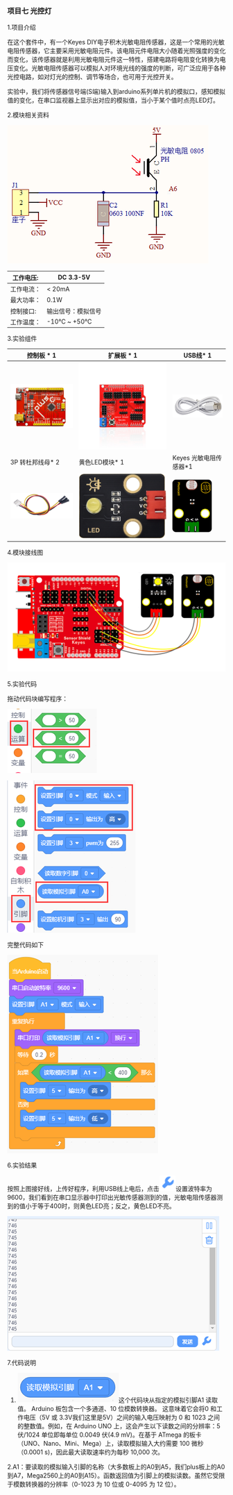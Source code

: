 ### 项目七 光控灯

1.项目介绍

在这个套件中，有一个Keyes DIY电子积木光敏电阻传感器，这是一个常用的光敏电阻传感器，它主要采用光敏电阻元件。该电阻元件电阻大小随着光照强度的变化而变化，该传感器就是利用光敏电阻元件这一特性，搭建电路将电阻变化转换为电压变化。光敏电阻传感器可以模拟人对环境光线的强度的判断，可广泛应用于各种光控电路，如对灯光的控制、调节等场合，也可用于光控开关。

实验中，我们将传感器信号端(S端)输入到arduino系列单片机的模拟口，感知模拟值的变化，在串口监视器上显示出对应的模拟值，当小于某个值时点亮LED灯。

2.模块相关资料

![](./media/image-20250723102116307.png)

| 工作电压:  | DC 3.3-5V          |
| ---------- | ------------------ |
| 工作电流： | &lt; 20mA          |
| 最大功率： | 0.1W               |
| 控制接口:  | 输出信号：模拟信号 |
| 工作温度： | -10°C ~ +50°C      |

3.实验组件

| 控制板 * 1                               | 扩展板 * 1                               | USB线* 1                                 |
| ---------------------------------------- | ---------------------------------------- | ---------------------------------------- |
| ![](./media/image-20250722171949593.png) | ![](./media/image-20250722171957582.png) | ![](./media/image-20250722172006370.png) |
| 3P 转杜邦线母* 2                         | 黄色LED模块* 1                           | Keyes 光敏电阻传感器*1                   |
| ![](./media/image-20250722172025792.png) | ![](./media/image-20250722172016014.png) | ![](./media/image-20250723102532308.png) |

4.模块接线图

![](./media/image-20250723102621018.png)

5.实验代码

拖动代码块编写程序：

![](./media/image-20250723102807399.png)

![](./media/image-20250723102816113.png)

完整代码如下

![](./media/image-20250723102838578.png)

6.实验结果

按照上图接好线，上传好程序，利用USB线上电后，点击![](./media/image-20250723101810182.png)设置波特率为9600，我们看到在串口显示器中打印出光敏传感器测到的值，光敏电阻传感器测到的值小于等于400时，则黄色LED亮；反之，黄色LED不亮。

![](./media/image-20250723102938860.png)

7.代码说明

1. ![](./media/image-20250723103005109.png)这个代码块从指定的模拟引脚A1     读取值。 Arduino 板包含一个多通道、10 位模数转换器。 这意味着它会将0 和工作电压（5V 或 3.3V我们这里是5V）之间的输入电压映射为 0 和 1023     之间的整数值。例如，在 Arduino UNO     上，这会产生以下读数之间的分辨率：5 伏/1024 单位即每单位 0.0049 伏(4.9 mV)。在基于 ATmega     的板卡（UNO、Nano、Mini、Mega）上，读取模拟输入大约需要 100     微秒（0.0001 s)，因此最大读取速率约为每秒 10,000 次。

2.A1：要读取的模拟输入引脚的名称（大多数板上的A0到A5，我们plus板上的A0到A7，Mega2560上的A0到A15）。函数返回值为引脚上的模拟读数。虽然它受限于模数转换器的分辨率（0-1023     为 10 位或 0-4095 为 12 位）。